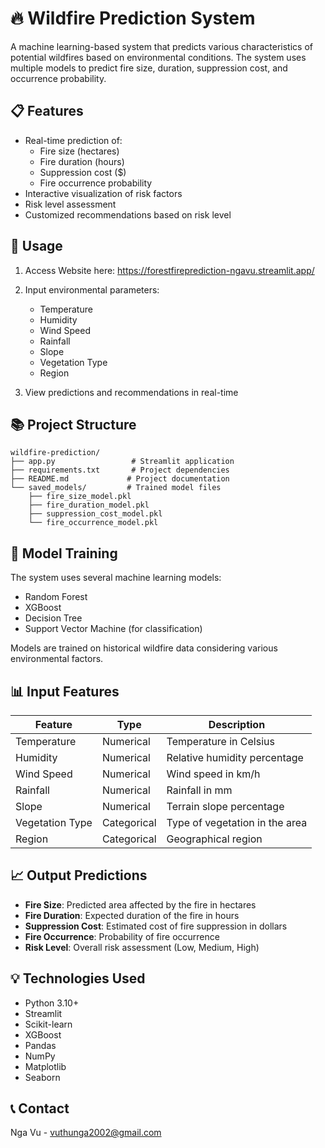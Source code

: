 # 🔥 Wildfire Prediction System

A machine learning-based system that predicts various characteristics of potential wildfires based on environmental conditions. The system uses multiple models to predict fire size, duration, suppression cost, and occurrence probability.

## 📋 Features

- Real-time prediction of:
  - Fire size (hectares)
  - Fire duration (hours)
  - Suppression cost ($)
  - Fire occurrence probability
- Interactive visualization of risk factors
- Risk level assessment
- Customized recommendations based on risk level



## 🚀 Usage
1. Access Website here: https://forestfireprediction-ngavu.streamlit.app/

2. Input environmental parameters:
   - Temperature
   - Humidity
   - Wind Speed
   - Rainfall
   - Slope
   - Vegetation Type
   - Region

3. View predictions and recommendations in real-time

## 📚 Project Structure

```
wildfire-prediction/
├── app.py                 # Streamlit application
├── requirements.txt       # Project dependencies
├── README.md             # Project documentation
└── saved_models/         # Trained model files
    ├── fire_size_model.pkl
    ├── fire_duration_model.pkl
    ├── suppression_cost_model.pkl
    └── fire_occurrence_model.pkl
```

## 🔄 Model Training

The system uses several machine learning models:
- Random Forest
- XGBoost
- Decision Tree
- Support Vector Machine (for classification)

Models are trained on historical wildfire data considering various environmental factors.

## 📊 Input Features

| Feature | Type | Description |
|---------|------|-------------|
| Temperature | Numerical | Temperature in Celsius |
| Humidity | Numerical | Relative humidity percentage |
| Wind Speed | Numerical | Wind speed in km/h |
| Rainfall | Numerical | Rainfall in mm |
| Slope | Numerical | Terrain slope percentage |
| Vegetation Type | Categorical | Type of vegetation in the area |
| Region | Categorical | Geographical region |

## 📈 Output Predictions

- **Fire Size**: Predicted area affected by the fire in hectares
- **Fire Duration**: Expected duration of the fire in hours
- **Suppression Cost**: Estimated cost of fire suppression in dollars
- **Fire Occurrence**: Probability of fire occurrence
- **Risk Level**: Overall risk assessment (Low, Medium, High)

## 💡 Technologies Used

- Python 3.10+
- Streamlit
- Scikit-learn
- XGBoost
- Pandas
- NumPy
- Matplotlib
- Seaborn


## 📞 Contact

Nga Vu - vuthunga2002@gmail.com

